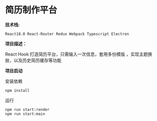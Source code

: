 # 简历制作平台

**技术栈:**

`React18.0 React-Router Redux Webpack Typescript Electron`

**项目描述：**

React Hook 打造简历平台，只需输入一次信息，套用多份模版 ，实现主题换肤，以及历史简历缓存等功能

**项目启动**

安装依赖

```
npm install
```

运行

```
npm run start:render
npm run start:main
```
